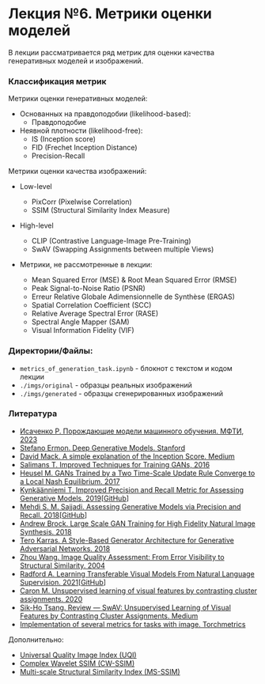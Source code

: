 # Лекция №6. Метрики оценки моделей
В лекции рассматривается ряд метрик для оценки качества генеративных моделей и изображений.

### Классификация метрик
Метрики оценки генеративных моделей:
+ Основанных на правдоподобии (likelihood-based):
    - Правдоподобие
+ Неявной плотности (likelihood-free):
    - IS (Inception score)
    - FID (Frechet Inception Distance)
    - Precision-Recall

Метрики оценки качества изображений:
- Low-level
    - PixCorr (Pixelwise Correlation)
    - SSIM (Structural Similarity Index Measure)
- High-level
    - CLIP (Contrastive Language-Image Pre-Training)
    - SwAV (Swapping Assignments between multiple Views)

- Метрики, не рассмотренные в лекции:
    - Mean Squared Error (MSE) & Root Mean Squared Error (RMSE)
    - Peak Signal-to-Noise Ratio (PSNR)
    - Erreur Relative Globale Adimensionnelle de Synthèse (ERGAS)
    - Spatial Correlation Coefficient (SCC)
    - Relative Average Spectral Error (RASE)
    - Spectral Angle Mapper (SAM)
    - Visual Information Fidelity (VIF)


### Директории/Файлы:
- `metrics_of_generation_task.ipynb` - блокнот с текстом и кодом лекции
- `./imgs/original` - образцы реальных изображений
- `./imgs/generated` - образцы сгенерированных изображений

### Литература
- [Исаченко Р. Порождающие модели машинного обучения. МФТИ, 2023](https://www.youtube.com/playlist?list=PLk4h7dmY2eYHVCEMMMqdKes__ehs5mRtR)
- [Stefano Ermon. Deep Generative Models. Stanford](https://deepgenerativemodels.github.io/)
- [David Mack. A simple explanation of the Inception Score. Medium](https://medium.com/octavian-ai/a-simple-explanation-of-the-inception-score-372dff6a8c7a)
- [Salimans T. Improved Techniques for Training GANs, 2016](https://arxiv.org/abs/1606.03498)
- [Heusel M. GANs Trained by a Two Time-Scale Update Rule Converge to a Local Nash Equilibrium. 2017](https://arxiv.org/abs/1706.08500)
- [Kynkäänniemi T. Improved Precision and Recall Metric for Assessing Generative Models. 2019](https://arxiv.org/abs/1904.06991)[[GitHub]((https://github.com/kynkaat/improved-precision-and-recall-metric))]
- [Mehdi S. M. Sajjadi. Assessing Generative Models via Precision and Recall. 2018](https://proceedings.neurips.cc/paper_files/paper/2018/file/f7696a9b362ac5a51c3dc8f098b73923-Paper.pdf)[[GitHub](https://github.com/msmsajjadi/precision-recall-distributions)]
- [Andrew Brock. Large Scale GAN Training for High Fidelity Natural Image Synthesis. 2018](https://arxiv.org/abs/1809.11096)
- [Tero Karras. A Style-Based Generator Architecture for Generative Adversarial Networks. 2018](https://arxiv.org/abs/1812.04948)
- [Zhou Wang. Image Quality Assessment: From Error Visibility to Structural Similarity. 2004](https://www.researchgate.net/publication/3327793_Image_Quality_Assessment_From_Error_Visibility_to_Structural_Similarity)
- [Radford A. Learning Transferable Visual Models From Natural Language Supervision. 2021](https://arxiv.org/pdf/2103.00020)[[GitHub](https://github.com/OpenAI/CLIP)]
- [Caron M. Unsupervised learning of visual features by contrasting cluster assignments. 2020](https://dl.acm.org/doi/abs/10.5555/3495724.3496555)
- [Sik-Ho Tsang. Review — SwAV: Unsupervised Learning of Visual Features by Contrasting Cluster Assignments. Medium](https://sh-tsang.medium.com/swav-unsupervised-learning-of-visual-features-by-contrasting-cluster-assignments-f36dc9a7affc)
- [Implementation of several metrics for tasks with image. Torchmetrics](https://lightning.ai/docs/torchmetrics/stable/all-metrics.html)

Дополнительно:
- [Universal Quality Image Index (UQI)](https://ieeexplore.ieee.org/document/995823)
- [Complex Wavelet SSIM (CW-SSIM)](https://ieeexplore.ieee.org/document/5109651)
- [Multi-scale Structural Similarity Index (MS-SSIM)](https://ieeexplore.ieee.org/abstract/document/1292216)